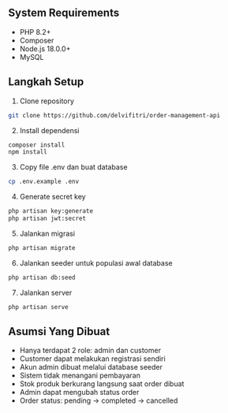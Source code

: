 ## System Requirements
- PHP 8.2+
- Composer
- Node.js 18.0.0+
- MySQL

## Langkah Setup

1. Clone repository
```sh
git clone https://github.com/delvifitri/order-management-api
```

2. Install dependensi
```sh
composer install
npm install
```

3. Copy file .env dan buat database
```sh
cp .env.example .env
```

4. Generate secret key
```sh
php artisan key:generate
php artisan jwt:secret
```

5. Jalankan migrasi
```sh
php artisan migrate
```

6. Jalankan seeder untuk populasi awal database
```sh
php artisan db:seed
```

7. Jalankan server
```sh
php artisan serve
```

## Asumsi Yang Dibuat

- Hanya terdapat 2 role: admin dan customer
- Customer dapat melakukan registrasi sendiri
- Akun admin dibuat melalui database seeder
- Sistem tidak menangani pembayaran
- Stok produk berkurang langsung saat order dibuat
- Admin dapat mengubah status order
- Order status: pending → completed → cancelled